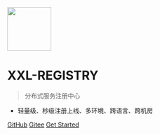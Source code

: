 <img src="https://raw.githubusercontent.com/xuxueli/xxl-job/master/doc/images/xxl-logo.png" width="100" >

# XXL-REGISTRY

> 分布式服务注册中心

- 轻量级、秒级注册上线、多环境、跨语言、跨机房


[GitHub](https://github.com/xuxueli/xxl-registry/)
[Gitee](http://gitee.com/xuxueli0323/xxl-registry)
[Get Started](#《分布式服务注册中心XXL-REGISTRY》)
